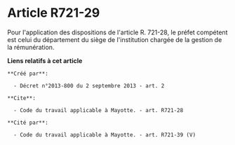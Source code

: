 # Article R721-29

Pour l'application des dispositions de l'article R. 721-28, le préfet compétent est celui du département du siège de
l'institution chargée de la gestion de la rémunération.

**Liens relatifs à cet article**

	**Créé par**:

	  - Décret n°2013-800 du 2 septembre 2013 - art. 2

	**Cite**:

	  - Code du travail applicable à Mayotte. - art. R721-28

	**Cité par**:

	  - Code du travail applicable à Mayotte. - art. R721-39 (V)
